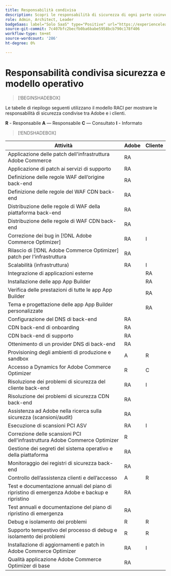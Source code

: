 ```yaml
---
title: Responsabilità condivisa
description: Scopri le responsabilità di sicurezza di ogni parte coinvolta nel tuo  [!DNL Adobe Commerce Optimizer]  progetto.
role: Admin, Architect, Leader
badgeSaas: label="Solo SaaS" type="Positive" url="https://experienceleague.adobe.com/it/docs/commerce/user-guides/product-solutions" tooltip="Applicabile solo ai progetti Adobe Commerce as a Cloud Service e Adobe Commerce Optimizer (infrastruttura SaaS gestita da Adobe)."
source-git-commit: 7c407bfc2becfb0ba6babe5958bcb790c178f406
workflow-type: tm+mt
source-wordcount: '286'
ht-degree: 0%

---
```


# Responsabilità condivisa sicurezza e modello operativo

>[!BEGINSHADEBOX]

Le tabelle di riepilogo seguenti utilizzano il modello RACI per mostrare le responsabilità di sicurezza condivise tra Adobe e i clienti.

**R** - Responsabile
**A** — Responsabile
**C** — Consultato
**I** - Informato

>[!ENDSHADEBOX]

| Attività | Adobe | Cliente |
| --- | --- | --- |
| Applicazione delle patch dell&#39;infrastruttura Adobe Commerce | RA | |
| Applicazione di patch ai servizi di supporto | RA | |
| Definizione delle regole WAF dell’origine back-end | RA | |
| Definizione delle regole del WAF CDN back-end | RA | |
| Distribuzione delle regole di WAF della piattaforma back-end | RA | |
| Distribuzione delle regole di WAF CDN back-end | RA | |
| Correzione dei bug in [!DNL Adobe Commerce Optimizer] | RA | I |
| Rilascio di [!DNL Adobe Commerce Optimizer] patch per l&#39;infrastruttura | RA | |
| Scalabilità (infrastruttura) | RA | I |
| Integrazione di applicazioni esterne | | RA |
| Installazione delle app App Builder | | RA |
| Verifica delle prestazioni di tutte le app App Builder | | RA |
| Tema e progettazione delle app App Builder personalizzate | | RA |
| Configurazione del DNS di back-end | RA |  |
| CDN back-end di onboarding | RA |  |
| CDN back-end di supporto | RA |  |
| Ottenimento di un provider DNS di back-end | RA | |
| Provisioning degli ambienti di produzione e sandbox | A | R |
| Accesso a Dynamics for Adobe Commerce Optimizer | R | C |
| Risoluzione dei problemi di sicurezza del cliente back-end | RA | I |
| Risoluzione dei problemi di sicurezza CDN back-end | RA | |
| Assistenza ad Adobe nella ricerca sulla sicurezza (scansioni/audit) | RA | |
| Esecuzione di scansioni PCI ASV | RA | I |
| Correzione delle scansioni PCI dell&#39;infrastruttura Adobe Commerce Optimizer | R | |
| Gestione dei segreti del sistema operativo e della piattaforma | RA | |
| Monitoraggio dei registri di sicurezza back-end | RA | |
| Controllo dell’assistenza clienti e dell’accesso | A | R |
| Test e documentazione annuali del piano di ripristino di emergenza Adobe e backup e ripristino | RA | |
| Test annuali e documentazione del piano di ripristino di emergenza | RA | |
| Debug e isolamento dei problemi | R | R |
| Supporto tempestivo del processo di debug e isolamento dei problemi | R | R |
| Installazione di aggiornamenti e patch in Adobe Commerce Optimizer | RA | I |
| Qualità applicazione Adobe Commerce Optimizer di base | RA | |
